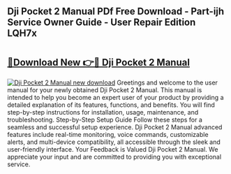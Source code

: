 ## Dji Pocket 2 Manual PDf Free Download - Part-ijh Service Owner Guide - User Repair Edition LQH7x

# <h2><a href="http://cf17856.oget.top/?id=Dji+Pocket+2+Manual">🔗Download New 👉🔴 Dji Pocket 2 Manual</a></h2>

[![Dji Pocket 2 Manual new download](https://i.imgur.com/5g1atiW.png)](http://cf17856.oget.top/?id=Dji+Pocket+2+Manual)
Greetings and welcome to the user manual for your newly obtained Dji Pocket 2 Manual. This manual is intended to help you become an expert user of your product by providing a detailed explanation of its features, functions, and benefits. You will find step-by-step instructions for installation, usage, maintenance, and troubleshooting. Step-by-Step Setup Guide Follow these steps for a seamless and successful setup experience. Dji Pocket 2 Manual advanced features include real-time monitoring, voice commands, customizable alerts, and multi-device compatibility, all accessible through the sleek and user-friendly interface. Your Feedback is Valued Dji Pocket 2 Manual. We appreciate your input and are committed to providing you with exceptional service.
